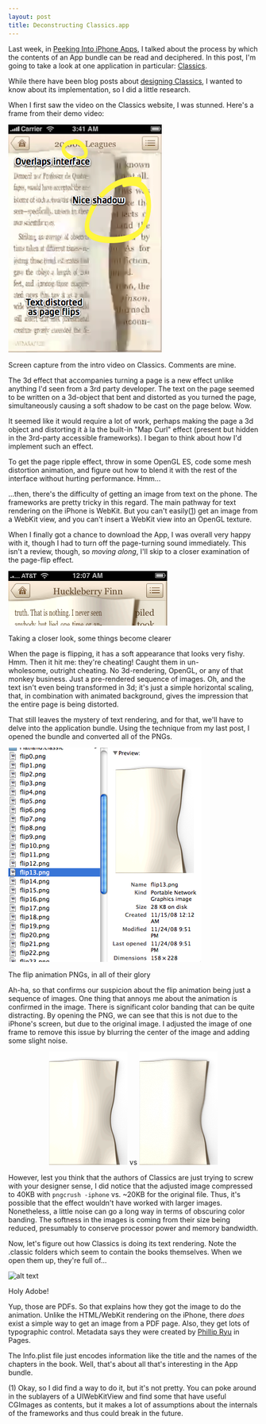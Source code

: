 ```yaml
---
layout: post
title: Deconstructing Classics.app
---
```


Last week, in <a href="http://darknoon.com/blog/2008/11/26/peeking-into-iphone-apps/">Peeking Into iPhone Apps</a>, I talked about the process by which the contents of an App bundle can be read and deciphered. In this post, I'm going to take a look at one application in particular: <a href="http://www.classicsapp.com/">Classics</a>.

While there have been blog posts about <a href="http://blog.cocoia.com/2008/10/23/designing-classics/">designing Classics</a>, I wanted to know about its implementation, so I did a little research.

<!--more-->

When I first saw the video on the Classics website, I was stunned. Here's a frame from their demo video:

![alt text](images/old/2008/12/classics-movie.png)

<p class="caption">Screen capture from the intro video on Classics. Comments are mine.</p>

The 3d effect that accompanies turning a page is a new effect unlike anything I'd seen from a 3rd party developer. The text on the page seemed to be written on a 3d-object that bent and distorted as you turned the page, simultaneously causing a soft shadow to be cast on the page below. Wow.

It seemed like it would require a lot of work, perhaps making the page a 3d object and distorting it à la the built-in "Map Curl" effect (present but hidden in the 3rd-party accessible frameworks). I began to think about how I'd implement such an effect.

To get the page ripple effect, throw in some OpenGL ES, code some mesh distortion animation, and figure out how to blend it with the rest of the interface without hurting performance. Hmm…

...then, there's the difficulty of getting an image from text on the phone. The frameworks are pretty tricky in this regard. The main pathway for text rendering on the iPhone is WebKit. But you can't easily(<a href="#renderingWebKitToImage">1</a>) get an image from a WebKit view, and you can't insert a WebKit view into an OpenGL texture.

When I finally got a chance to download the App, I was overall very happy with it, though I had to turn off the page-turning sound immediately. This isn't a review, though, so _moving along_, I'll skip to a closer examination of the page-flip effect.

![alt text](images/old/2008/12/screenshot-20081208-011335.png)

<p class="caption">Taking a closer look, some things become clearer</p>

When the page is flipping, it has a soft appearance that looks very fishy. Hmm. Then it hit me: they're cheating! Caught them in un-wholesome, outright cheating. No 3d-rendering, OpenGL, or any of that monkey business. Just a pre-rendered sequence of images. Oh, and the text isn't even being transformed in 3d; it's just a simple horizontal scaling, that, in combination with animated background, gives the impression that the entire page is being distorted.

That still leaves the mystery of text rendering, and for that, we'll have to delve into the application bundle. Using the technique from my last post, I opened the bundle and converted all of the PNGs.

![alt text](images/old/2008/12/classics.png)

<p class="caption">The flip animation PNGs, in all of their glory</p>

Ah-ha, so that confirms our suspicion about the flip animation being just a sequence of images. One thing that annoys me about the animation is confirmed in the image. There is significant color banding that can be quite distracting. By opening the PNG, we can see that this is not due to the iPhone's screen, but due to the original image. I adjusted the image of one frame to remove this issue by blurring the center of the image and adding some slight noise.

<div style="text-align:center">

![alt text](images/old/2008/12/flip13.png) vs ![alt text](images/old/2008/12/flip13adjusted.png)

</div>

However, lest you think that the authors of Classics are just trying to screw with your designer sense, I did notice that the adjusted image compressed to 40KB with `pngcrush -iphone` vs. ~20KB for the original file. Thus, it's possible that the effect wouldn't have worked with larger images. Nonetheless, a little noise can go a long way in terms of obscuring color banding. The softness in the images is coming from their size being reduced, presumably to conserve processor power and memory bandwidth.

Now, let's figure out how Classics is doing its text rendering. Note the .classic folders which seem to contain the books themselves. When we open them up, they're full of...

![alt text](images/old/2008/12/a-christmas-carolclassic-1.png)

<p class="caption">Holy Adobe!</p>

Yup, those are PDFs. So that explains how they got the image to do the animation. Unlike the HTML/WebKit rendering on the iPhone, there _does_ exist a simple way to get an image from a PDF page. Also, they get lots of typographic control. Metadata says they were created by <a href="http://www.phillryu.com/">Phillip Ryu</a> in Pages.

The Info.plist file just encodes information like the title and the names of the chapters in the book. Well, that's about all that's interesting in the App bundle.

<p id="renderingWebKitToImage">(1) Okay, so I did find a way to do it, but it's not pretty. You can poke around in the sublayers of a UIWebKitView and find some that have useful CGImages as contents, but it makes a lot of assumptions about the internals of the frameworks and thus could break in the future.
